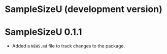 # SampleSizeU (development version)

# SampleSizeU 0.1.1

* Added a `NEWS.md` file to track changes to the package.

